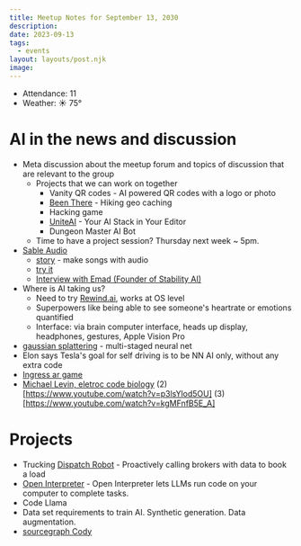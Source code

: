 ```yaml
---
title: Meetup Notes for September 13, 2030
description: 
date: 2023-09-13
tags:
  - events
layout: layouts/post.njk
image: 
---
```


- Attendance: 11
- Weather: ☀️ 75°

# AI in the news and discussion

- Meta discussion about the meetup forum and topics of discussion that are relevant to the group
  + Projects that we can work on together
    - Vanity QR codes - AI powered QR codes with a logo or photo
    - [Been There](https://beenthere.io/) - Hiking geo caching
    - Hacking game
    - [UniteAI](https://github.com/freckletonj/uniteai) - Your AI Stack in Your Editor
    - Dungeon Master AI Bot
  + Time to have a project session? Thursday next week ~ 5pm.
- [Sable Audio](https://stability.ai/research/stable-audio-efficient-timing-latent-diffusion)
  + [story](https://www.theverge.com/2023/9/13/23871635/stability-ai-generative-audio-model-platform) - make songs with audio
  + [try it](https://stableaudio.com/generate)
  + [Interview with Emad (Founder of Stability AI)](https://discord.com/channels/1067314714373263370/1138956853049561208/1151660294448349315)
- Where is AI taking us?
  + Need to try [Rewind.ai](https://www.rewind.ai/), works at OS level
  + Superpowers like being able to see someone's heartrate or emotions quantified
  + Interface: via brain computer interface, heads up display, headphones, gestures, Apple Vision Pro
- [gaussian splattering](https://github.com/graphdeco-inria/gaussian-splatting) - multi-staged neural net 
- Elon says Tesla's goal for self driving is to be NN AI only, without any extra code
- [Ingress ar game](https://discord.com/channels/1067314714373263370/1138956853049561208/1151668417863106570)
- [Michael Levin, eletroc code biology](https://www.youtube.com/watch?v=U93x9AWeuOA) (2)[https://www.youtube.com/watch?v=p3lsYlod5OU] (3)[https://www.youtube.com/watch?v=kgMFnfB5E_A]

# Projects

- Trucking [Dispatch Robot](https://www.dispatchrobot.ai/) - Proactively calling brokers with data to book a load
- [Open Interpreter](https://openinterpreter.com/) - Open Interpreter lets LLMs run code on your computer to complete tasks.
- Code Llama
- Data set requirements to train AI. Synthetic generation. Data augmentation.
- [sourcegraph Cody](https://docs.sourcegraph.com/cody/overview)

